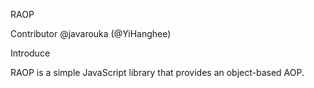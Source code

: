 RAOP

Contributor
@javarouka (@YiHanghee)

Introduce

RAOP is a simple JavaScript library that provides an object-based AOP.